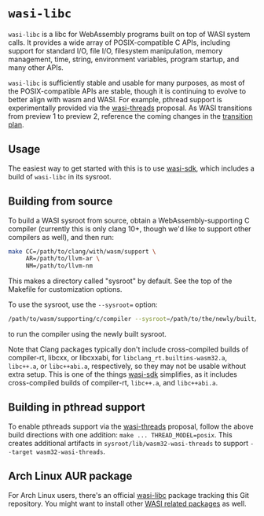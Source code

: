 # `wasi-libc`

`wasi-libc` is a libc for WebAssembly programs built on top of WASI system
calls. It provides a wide array of POSIX-compatible C APIs, including support
for standard I/O, file I/O, filesystem manipulation, memory management, time,
string, environment variables, program startup, and many other APIs.

`wasi-libc` is sufficiently stable and usable for many purposes, as most of the
POSIX-compatible APIs are stable, though it is continuing to evolve to better
align with wasm and WASI. For example, pthread support is experimentally
provided via the [wasi-threads] proposal. As WASI transitions from preview 1 to
preview 2, reference the coming changes in the [transition plan].

[wasi-threads]: https://github.com/WebAssembly/wasi-threads
[transition plan]: docs/preview2-transition.md

## Usage

The easiest way to get started with this is to use [wasi-sdk], which includes a
build of `wasi-libc` in its sysroot.

## Building from source

To build a WASI sysroot from source, obtain a WebAssembly-supporting C compiler
(currently this is only clang 10+, though we'd like to support other compilers
as well), and then run:

```sh
make CC=/path/to/clang/with/wasm/support \
     AR=/path/to/llvm-ar \
     NM=/path/to/llvm-nm
```

This makes a directory called "sysroot" by default. See the top of the Makefile
for customization options.

To use the sysroot, use the `--sysroot=` option:

```sh
/path/to/wasm/supporting/c/compiler --sysroot=/path/to/the/newly/built/sysroot ...
```

to run the compiler using the newly built sysroot.

Note that Clang packages typically don't include cross-compiled builds of
compiler-rt, libcxx, or libcxxabi, for `libclang_rt.builtins-wasm32.a`,
`libc++.a`, or `libc++abi.a`, respectively, so they may not be usable without
extra setup. This is one of the things [wasi-sdk] simplifies, as it includes
cross-compiled builds of compiler-rt, `libc++.a`, and `libc++abi.a`.

## Building in pthread support

To enable pthreads support via the [wasi-threads] proposal, follow the above
build directions with one addition: `make ... THREAD_MODEL=posix`. This creates
additional artifacts in `sysroot/lib/wasm32-wasi-threads` to support `--target
wasm32-wasi-threads`.

## Arch Linux AUR package

For Arch Linux users, there's an official [wasi-libc] package tracking this Git
repository. You might want to install other [WASI related packages] as well.

[wasi-sdk]: https://github.com/WebAssembly/wasi-sdk
[wasi-libc]: https://archlinux.org/packages/extra/any/wasi-libc/
[WASI related packages]: https://archlinux.org/packages/?q=wasi-
